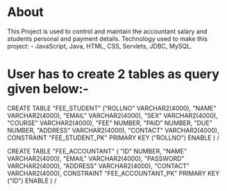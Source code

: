 # About

This Project is used to control and maintain the accountant salary and students personal and payment details. Technology used to make this project: - JavaScript, Java, HTML, CSS, Servlets, JDBC, MySQL.

#  User has to create 2 tables as query given below:-

CREATE TABLE "FEE_STUDENT" ("ROLLNO" VARCHAR2(4000), "NAME" VARCHAR2(4000), "EMAIL" VARCHAR2(4000), "SEX" VARCHAR2(4000), "COURSE" VARCHAR2(4000), "FEE" NUMBER, "PAID" NUMBER, "DUE" NUMBER, "ADDRESS" VARCHAR2(4000), "CONTACT" VARCHAR2(4000), CONSTRAINT "FEE_STUDENT_PK" PRIMARY KEY ("ROLLNO") ENABLE ) /

CREATE TABLE "FEE_ACCOUNTANT" ( "ID" NUMBER, "NAME" VARCHAR2(4000), "EMAIL" VARCHAR2(4000), "PASSWORD" VARCHAR2(4000), "ADDRESS" VARCHAR2(4000), "CONTACT" VARCHAR2(4000), CONSTRAINT "FEE_ACCOUNTANT_PK" PRIMARY KEY ("ID") ENABLE ) /
